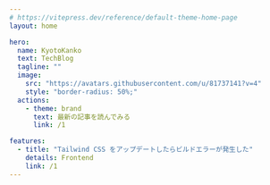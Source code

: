 ```yaml
---
# https://vitepress.dev/reference/default-theme-home-page
layout: home

hero:
  name: KyotoKanko
  text: TechBlog
  tagline: ""
  image:
    src: "https://avatars.githubusercontent.com/u/81737141?v=4"
    style: "border-radius: 50%;"
  actions:
    - theme: brand
      text: 最新の記事を読んでみる
      link: /1

features:
  - title: "Tailwind CSS をアップデートしたらビルドエラーが発生した"
    details: Frontend
    link: /1
---
```

